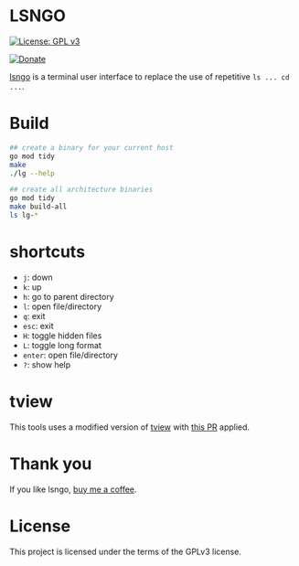 # LSNGO

[![License: GPL v3](https://img.shields.io/badge/License-GPL%20v3-blue.svg)](http://www.gnu.org/licenses/gpl-3.0)

[![Donate](https://img.shields.io/badge/donate-KoFi-blue.svg)](https://ko-fi.com/deadc0de6)

[lsngo](https://github.com/deadc0de6/lsngo) is a terminal user interface to replace
the use of repetitive `ls ... cd ...`.

# Build

```bash
## create a binary for your current host
go mod tidy
make
./lg --help

## create all architecture binaries
go mod tidy
make build-all
ls lg-*
```

# shortcuts

* `j`: down
* `k`: up
* `h`: go to parent directory
* `l`: open file/directory
* `q`: exit
* `esc`: exit
* `H`: toggle hidden files
* `L`: toggle long format
* `enter`: open file/directory
* `?`: show help

# tview

This tools uses a modified version of [tview](https://github.com/rivo/tview)
with [this PR](https://github.com/rivo/tview/pull/745) applied.

# Thank you

If you like lsngo, [buy me a coffee](https://ko-fi.com/deadc0de6).

# License

This project is licensed under the terms of the GPLv3 license.
